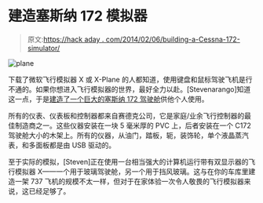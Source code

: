 # 建造塞斯纳 172 模拟器

> 原文:[https://hack aday . com/2014/02/06/building-a-Cessna-172-simulator/](https://hackaday.com/2014/02/06/building-a-cessna-172-simulator/)

![plane](../Images/e2b0aa921c5345ee0426600a620e34f1.png)

下载了微软飞行模拟器 X 或 X-Plane 的人都知道，使用键盘和鼠标驾驶飞机是行不通的。如果你想进入飞行模拟器的世界，最好全力以赴。[Stevenarango]知道这一点，于是[建造了一个巨大的塞斯纳 172 驾驶舱](http://www.instructables.com/id/DIY-Flight-Simulator-Cockpit/)供他个人使用。

所有的仪表、仪表板和控制器都来自赛德克公司，它是家庭/业余飞行控制器的最佳制造商之一。这些仪器安装在一块 5 毫米厚的 PVC 上，后者安装在一个 C172 驾驶舱大小的木架上。所有的仪器，从油门，踏板，轭，装饰轮，单个液晶蒸汽表，和多面板都是由 USB 驱动的。

至于实际的模拟，[Steven]正在使用一台相当强大的计算机运行带有双显示器的飞行模拟器 X——一个用于玻璃驾驶舱，另一个用于挡风玻璃。这与在你的车库里建造一架 737 飞机的规模不太一样，但对于在家体验一次令人敬畏的飞行模拟器来说，这已经足够了。